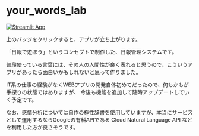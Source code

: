 # your_words_lab

[![Streamlit App](https://static.streamlit.io/badges/streamlit_badge_black_white.svg)](https://tmym-a-your-words-lab-start-y3niw8.streamlitapp.com/)

上のバッジをクリックすると、アプリが立ち上がります。

「日報で遊ぼう」というコンセプトで制作した、日報管理システムです。

普段使っている言葉には、その人の人間性が良く表れると思うので、こういうアプリがあったら面白いかもしれないと思って作りました。

IT系の仕事の経験がなくWEBアプリの開発自体初めてだったので、何もかもが手探りの状態ではありますが、
今後も機能を追加して随時アップデートしていく予定です。

なお、感情分析については自作の極性辞書を使用していますが、本当にサービスとして運用するならGoogleの有料APIである Cloud Natural Language API などを利用した方が良さそうです。
